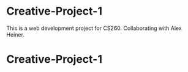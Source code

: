 # Creative-Project-1
This is a web development project for CS260. Collaborating with Alex Heiner.
# Creative-Project-1
